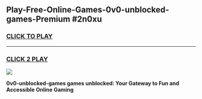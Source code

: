 
## Play-Free-Online-Games-0v0-unblocked-games-Premium #2n0xu
<h3>
<a href="https://premium.freeplayer.one?title=0v0-unblocked-games&ref=8M">CLICK TO PLAY</a></h3>
<hr>

<h3>
<a href="https://premium.freeplayer.one?title=0v0-unblocked-games&ref=8M">CLICK 2 PLAY</a>
  
</h3>

<a href="https://premium.freeplayer.one?title=0v0-unblocked-games&ref=8M"><img src="https://clearcache.store/games.png"></a>


**0v0-unblocked-games games unblocked: Your Gateway to Fun and Accessible Online Gaming**
